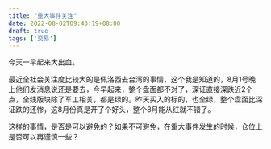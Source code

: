 ```yaml
---
title: "重大事件关注"
date: 2022-08-02T09:43:19+08:00
draft: true
tags: ['交易']
---
```


今天一早起来大出血。

最近全社会关注度比较大的是佩洛西去台湾的事情，这个我是知道的，8月1号晚上他们发消息说还是要去，今早起来，整个盘面都不对了，深证直接深跌近2个点，全线版块除了军工相关，都是绿的。昨天买入的标的，也全绿，整个盘面比深证跌的还惨，这8月份真是开了个好头，整个8月能从红就不错了。

这样的事情，是否是可以避免的？如果不可避免，在重大事件发生的时候，仓位上是否可以再谨慎一些？
